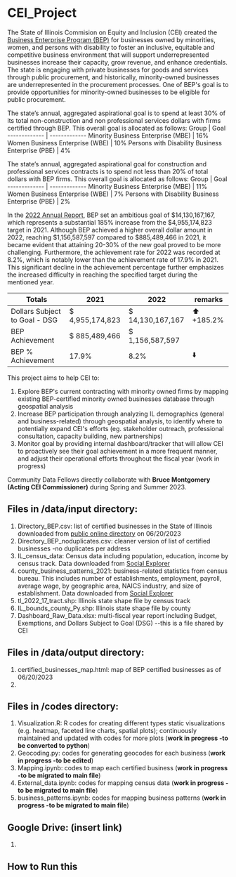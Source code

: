 # CEI_Project
The State of Illinois Commision on Equity and Inclusion (CEI) created the <a href = "https://cei.illinois.gov/business-enterprise-program.html">Business Enterprise Program (BEP)</a> for businesses owned by minorities, women, and persons with disability to foster an inclusive, equitable and competitive business environment that will support underrepresented businesses increase their capacity, grow revenue, and enhance credentials. The state is engaging with private businesses for goods and services through public procurement, and historically, minority-owned businesses are underrepresented in the procurement processes. One of BEP's goal is to provide opportunities for minority-owned businesses to be eligible for public procurement. 

The state’s annual, aggregated aspirational goal is to spend at least 30% of its total non-construction and non professional services dollars with firms certified through BEP. This overall goal is allocated as follows: 
Group | Goal
------------- | -------------
Minority Business Enterprise (MBE)  | 16%
Women Business Enterprise (WBE)  | 10%
Persons with Disability Business Enterprise (PBE) | 4%

The state’s annual, aggregated aspirational goal for construction and professional services contracts is to spend not less than 20% of total dollars with BEP firms. This overall goal is allocated as follows: 
Group | Goal
------------- | -------------
Minority Business Enterprise (MBE)  | 11%
Women Business Enterprise (WBE)  | 7%
Persons with Disability Business Enterprise (PBE) | 2%


In the <a href = "https://cei.illinois.gov/content/dam/soi/en/web/cei/documents/bep-annual-reports/FY22%20Business%20Enterprise%20Program%20Annual%20Report.pdf">2022 Annual Report</a>, BEP set an ambitious goal of $14,130,167,167, which represents a substantial 185% increase from the $4,955,174,823 target in 2021. Although BEP achieved a higher overall dollar amount in 2022, reaching $1,156,587,597 compared to $885,489,466 in 2021, it became evident that attaining 20-30% of the new goal proved to be more challenging. Furthermore, the achievement rate for 2022 was recorded at 8.2%, which is notably lower than the achievement rate of 17.9% in 2021. This significant decline in the achievement percentage further emphasizes the increased difficulty in reaching the specified target during the mentioned year.

 Totals | 2021 | 2022 | remarks
 -|-|-|-
 Dollars Subject to Goal - DSG | $ 4,955,174,823 | $ 14,130,167,167 | ⬆️ +185.2%
 BEP Achievement | $ 885,489,466 |  $ 1,156,587,597
 BEP % Achievement | 17.9% | 8.2% | ⬇️

This project aims to help CEI to:
1. Explore BEP's current contracting with minority owned firms by mapping existing BEP-certified minority owned businesses database through geospatial analysis
2. Increase BEP participation through analyzing IL demographics (general and business-related) through geospatial analysis, to identify where to potentially expand CEI's efforts (eg. stakeholder outreach, professional consultation, capacity building, new partnerships)
3. Monitor goal by providing internal dashboard/tracker that will allow CEI to proactively see their goal achievement in a more frequent manner, and adjust their operational efforts throughout the fiscal year (work in progress)

Community Data Fellows directly collaborate with **Bruce Montgomery (Acting CEI Commissioner)** during Spring and Summer 2023.

## Files in /data/input directory:
1. Directory_BEP.csv: list of certified businesses in the State of Illinois downloaded from <a href = "https://ceibep.diversitysoftware.com/">public online directory</a> on 06/20/2023
2. Directory_BEP_noduplicates.csv: cleaner version of list of certified businesses -no duplicates per address
3. IL_census_data: Census data including population, education, income by census track. Data downloaded from <a href = "https://www.socialexplorer.com/explore-tables"> Social Explorer </a>
4. county_business_patterns_2021: business-related statistics from census bureau. This includes number of establishments, employment, payroll, average wage, by geographic area, NAICS industry, and size of establishment. Data downloaded from <a href = "https://www.socialexplorer.com/explore-tables"> Social Explorer </a>
5. tl_2022_17_tract.shp: Illinois state shape file by census track
6. IL_bounds_county_Py.shp: Illinois state shape file by county
7. Dashboard_Raw_Data.xlsx: multi-fiscal year report including Budget, Exemptions, and Dollars Subject to Goal (DSG) --this is a file shared by CEI

## Files in /data/output directory:
1. certified_businesses_map.html: map of BEP certified businesses as of 06/20/2023
2. 

## Files in /codes directory:
1. Visualization.R: R codes for creating different types static visualizations (e.g. heatmap, faceted line charts, spatial plots); continuously maintained and updated with codes for more plots (**work in progress -to be converted to python**)
2. Geocoding.py: codes for generating geocodes for each business (**work in progress -to be edited**)
3. Mapping.ipynb: codes to map each certified business (**work in progress -to be migrated to main file**)
4. External_data.ipynb: codes for mapping census data (**work in progress -to be migrated to main file**)
5. business_patterns.ipynb: codes for mapping business patterns (**work in progress -to be migrated to main file**)

## Google Drive: (insert link)
1. 


## How to Run this



